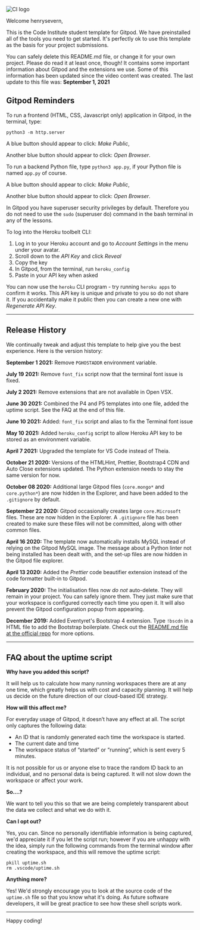 ![CI logo](https://codeinstitute.s3.amazonaws.com/fullstack/ci_logo_small.png)

Welcome henrysevern,

This is the Code Institute student template for Gitpod. We have preinstalled all of the tools you need to get started. It's perfectly ok to use this template as the basis for your project submissions.

You can safely delete this README.md file, or change it for your own project. Please do read it at least once, though! It contains some important information about Gitpod and the extensions we use. Some of this information has been updated since the video content was created. The last update to this file was: **September 1, 2021**

## Gitpod Reminders

To run a frontend (HTML, CSS, Javascript only) application in Gitpod, in the terminal, type:

`python3 -m http.server`

A blue button should appear to click: _Make Public_,

Another blue button should appear to click: _Open Browser_.

To run a backend Python file, type `python3 app.py`, if your Python file is named `app.py` of course.

A blue button should appear to click: _Make Public_,

Another blue button should appear to click: _Open Browser_.

In Gitpod you have superuser security privileges by default. Therefore you do not need to use the `sudo` (superuser do) command in the bash terminal in any of the lessons.

To log into the Heroku toolbelt CLI:

1. Log in to your Heroku account and go to *Account Settings* in the menu under your avatar.
2. Scroll down to the *API Key* and click *Reveal*
3. Copy the key
4. In Gitpod, from the terminal, run `heroku_config`
5. Paste in your API key when asked

You can now use the `heroku` CLI program - try running `heroku apps` to confirm it works. This API key is unique and private to you so do not share it. If you accidentally make it public then you can create a new one with _Regenerate API Key_.

------

## Release History

We continually tweak and adjust this template to help give you the best experience. Here is the version history:

**September 1 2021:** Remove `PGHOSTADDR` environment variable.

**July 19 2021:** Remove `font_fix` script now that the terminal font issue is fixed.

**July 2 2021:** Remove extensions that are not available in Open VSX.

**June 30 2021:** Combined the P4 and P5 templates into one file, added the uptime script. See the FAQ at the end of this file.

**June 10 2021:** Added: `font_fix` script and alias to fix the Terminal font issue

**May 10 2021:** Added `heroku_config` script to allow Heroku API key to be stored as an environment variable.

**April 7 2021:** Upgraded the template for VS Code instead of Theia.

**October 21 2020:** Versions of the HTMLHint, Prettier, Bootstrap4 CDN and Auto Close extensions updated. The Python extension needs to stay the same version for now.

**October 08 2020:** Additional large Gitpod files (`core.mongo*` and `core.python*`) are now hidden in the Explorer, and have been added to the `.gitignore` by default.

**September 22 2020:** Gitpod occasionally creates large `core.Microsoft` files. These are now hidden in the Explorer. A `.gitignore` file has been created to make sure these files will not be committed, along with other common files.

**April 16 2020:** The template now automatically installs MySQL instead of relying on the Gitpod MySQL image. The message about a Python linter not being installed has been dealt with, and the set-up files are now hidden in the Gitpod file explorer.

**April 13 2020:** Added the _Prettier_ code beautifier extension instead of the code formatter built-in to Gitpod.

**February 2020:** The initialisation files now _do not_ auto-delete. They will remain in your project. You can safely ignore them. They just make sure that your workspace is configured correctly each time you open it. It will also prevent the Gitpod configuration popup from appearing.

**December 2019:** Added Eventyret's Bootstrap 4 extension. Type `!bscdn` in a HTML file to add the Bootstrap boilerplate. Check out the <a href="https://github.com/Eventyret/vscode-bcdn" target="_blank">README.md file at the official repo</a> for more options.

------

## FAQ about the uptime script

**Why have you added this script?**

It will help us to calculate how many running workspaces there are at any one time, which greatly helps us with cost and capacity planning. It will help us decide on the future direction of our cloud-based IDE strategy.

**How will this affect me?**

For everyday usage of Gitpod, it doesn’t have any effect at all. The script only captures the following data:

- An ID that is randomly generated each time the workspace is started.
- The current date and time
- The workspace status of “started” or “running”, which is sent every 5 minutes.

It is not possible for us or anyone else to trace the random ID back to an individual, and no personal data is being captured. It will not slow down the workspace or affect your work.

**So….?**

We want to tell you this so that we are being completely transparent about the data we collect and what we do with it.

**Can I opt out?**

Yes, you can. Since no personally identifiable information is being captured, we'd appreciate it if you let the script run; however if you are unhappy with the idea, simply run the following commands from the terminal window after creating the workspace, and this will remove the uptime script:

```
pkill uptime.sh
rm .vscode/uptime.sh
```

**Anything more?**

Yes! We'd strongly encourage you to look at the source code of the `uptime.sh` file so that you know what it's doing. As future software developers, it will be great practice to see how these shell scripts work.

---

Happy coding!
